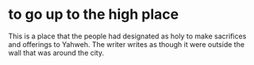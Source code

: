 # to go up to the high place

This is a place that the people had designated as holy to make sacrifices and offerings to Yahweh. The writer writes as though it were outside the wall that was around the city.